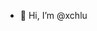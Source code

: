 - 👋 Hi, I’m @xchlu

<!---
xchlu/xchlu is a ✨ special ✨ repository because its `README.md` (this file) appears on your GitHub profile.
You can click the Preview link to take a look at your changes.
--->
